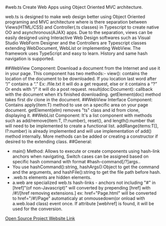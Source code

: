 #web.ts
Create Web Apps using Object Oriented MVC architecture.

web.ts is designed to make web design better using Object Oriented programing and MVC architecture where is there separation between Views(HTML/CSS) and Controller(.ts classes) in Typescript to create native OO and asynchronous(AJAX) apps. 
Due to the separation, views can be easily designed using Interactive Web Design softwares such as Visual Studio WebForm Designer and the Controllers are Typescript classes extending WebDocument, WebList or implementing WebView. The framework uses TypeScript and easy to learn.
History and same hash navigation is supported.

##WebView Component:
Download a document from the Internet and use it in your page. 
This component has two methods:-
view(): contains the location of the document to be downloaded. If you location last word after “/” contains a “.” Ex: /file.txt it will do a get request, else or it contains a “?” Or ends with “/” it will do a post request.
result(doc:Document): callback with the document when it’s finished downloading.
getElement(doc) method takes first div clone in the document.
##WebView<T> Interface Component:
Contains apply(item:T) method to use on a specific area on your page document. getElement(elm) removes "ts" class and id from clone, displaying it.
##WebList<T> Component:
It's a list component with methods such as add/remove(item:T, I?:number), reset(), and length():number that will need to be implemented to create a functional list. addRange(items:T[], I?:number) is already implemented and will use implementation of add() method internally. More methods can be added or creating a constructor if desired to the extending class.
##General:
* main() Method: Allows to execute or create components using hash-link anchors when navigating,
Switch cases can be assigned based on specific hash command with format #hash-command[/?]args..
* You use hashCommand():string, hashArgs():Object to get the command and the arguments, and hashFile():string to get the file path before hash.
* .web.ts elements are hidden elements.
* a.web are specialized web.ts hash-links - anchors not including "#" in [href]"(of non-Javascript)" will converted by prepending [href] with /#!/[href removing extensions.] ex: href="Page.html" will be converted to href="/#!/Page" automaticaly at onmousedown(or onload with a.web.load class) event once. If attribute [webhref] is found, it will be used for the conversion.

[Open Source Project Website Link](https://github.com/medozs/web.ts)
